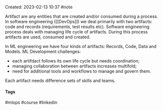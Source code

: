 Created: 2023-02-13 10:37
#note

Artifact are any entities that are created and/or consumed during a process.
In software engineering ([[DevOps]]) we deal primarily with two artifacts: code and records (requirements, test results etc).
Software engineering process deals with managing life cycle of artifacts. During this process artifacts are used, consumed and created.

In ML engineering we have four kinds of artifacts: Records, Code, Data and Models.
ML Development challenges:
- each artifdact follows its own life cycle but needs coordination;
- managing collaboration between artifacts increases multifold;
- need for additional tools and workflows to manage and govern them.

Each artifact needs difference sets of skills and teams.

#### Tags
#mlops #course #linkedin